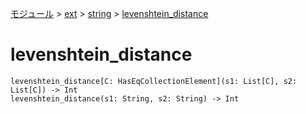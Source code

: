 [モジュール](../../index.md) > [ext](../index.md) > [string](./index.md) > [levenshtein_distance]()

# levenshtein_distance

```
levenshtein_distance[C: HasEqCollectionElement](s1: List[C], s2: List[C]) -> Int
levenshtein_distance(s1: String, s2: String) -> Int
```
